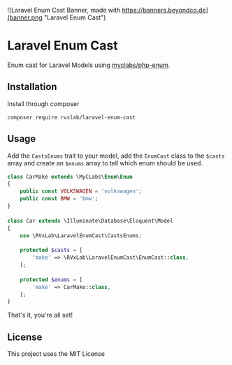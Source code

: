 ![Laravel Enum Cast Banner, made with https://banners.beyondco.de](banner.png "Laravel Enum Cast")

# Laravel Enum Cast

Enum cast for Laravel Models using [myclabs/php-enum](https://github.com/myclabs/php-enum).

## Installation

Install through composer

```shell
composer require rvxlab/laravel-enum-cast
```

## Usage

Add the `CastsEnums` trait to your model, add the `EnumCast` class to the `$casts` array and create an `$enums` array to tell which enum should be used.

```php
class CarMake extends \MyCLabs\Enum\Enum
{
    public const VOLKSWAGEN = 'volkswagen';
    public const BMW = 'bmw';
}

class Car extends \Illuminate\Database\Eloquent\Model
{
    use \RVxLab\LaravelEnumCast\CastsEnums;
    
    protected $casts = [
        'make' => \RVxLab\LaravelEnumCast\EnumCast::class,
    ];
    
    protected $enums = [
        'make' => CarMake::class,
    ];
}
```

That's it, you're all set!

## License

This project uses the MIT License
